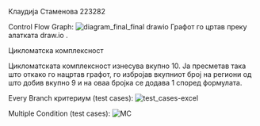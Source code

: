 Клаудија Стаменова 223282


Control Flow Graph:
![diagram_final_final drawio](https://github.com/klaudijastamenova/SI_2024_lab2_223282/assets/165088169/edf5f1bf-4902-41eb-9250-d4023e1264d2)
Графот го цртав преку алатката draw.io . 


Цикломатска комплексност


Цикломатската комплексност изнесува вкупно 10. Ја пресметав така што откако го нацртав графот, го избројав вкупниот број на региони од што добив вкупно 9 и на оваа бројка се додава 1 според формулата.


Every Branch критериум
(test cases):
![test_cases-excel](https://github.com/klaudijastamenova/SI_2024_lab2_223282/assets/165088169/6c58fcc1-4f10-4711-95e0-4d7a244e4563)


Multiple Condition
(test cases):
![MC](https://github.com/klaudijastamenova/SI_2024_lab2_223282/assets/165088169/f79afe42-3e34-454b-a455-8764926df252)



